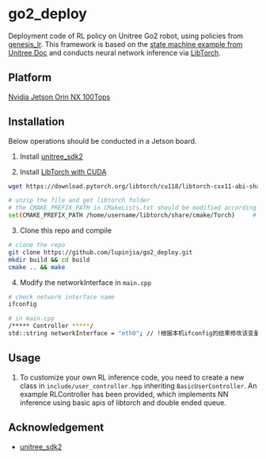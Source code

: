 # go2_deploy

Deployment code of RL policy on Unitree Go2 robot, using policies from [genesis_lr](https://github.com/lupinjia/genesis_lr). This framework is based on the [state machine example from Unitree Doc](https://support.unitree.com/home/zh/developer/LowLevel_Ctrl_Framework) and conducts neural network inference via [LibTorch](https://pytorch.org/).

## Platform

[Nvidia Jetson Orin NX 100Tops](https://www.nvidia.com/en-us/autonomous-machines/embedded-systems/jetson-orin/)

## Installation

Below operations should be conducted in a Jetson board.

1. Install [unitree_sdk2](https://github.com/unitreerobotics/unitree_sdk2)

2. Install [LibTorch with CUDA](https://pytorch.org/)
  ```bash
  wget https://download.pytorch.org/libtorch/cu118/libtorch-cxx11-abi-shared-with-deps-2.7.1%2Bcu118.zip # modify cuda version

  # unzip the file and get libtorch folder
  # the CMAKE_PREFIX_PATH in CMakeLists.txt should be modified according to your installation path of libtorch
  set(CMAKE_PREFIX_PATH /home/username/libtorch/share/cmake/Torch)     # in CMakeLists.txt
  ```

3. Clone this repo and compile
  ```bash
  # clone the repo
  git clone https://github.com/lupinjia/go2_deploy.git
  mkdir build && cd build
  cmake .. && make
  ```

4. Modify the networkInterface in `main.cpp`
  ```bash
  # check network interface name
  ifconfig

  # in main.cpp
  /***** Controller *****/
  std::string networkInterface = "eth0"; // !根据本机ifconfig的结果修改该变量
  ```

## Usage

1. To customize your own RL inference code, you need to create a new class in `include/user_controller.hpp` inheriting `BasicUserController`. An example RLController has been provided, which implements NN inference using basic apis of libtorch and double ended queue.

## Acknowledgement

- [unitree_sdk2](https://github.com/unitreerobotics/unitree_sdk2)